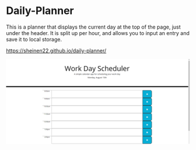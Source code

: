 # Daily-Planner

This is a planner that displays the current day at the top of the page, just under the header.  It is split up per hour, and allows you to input an entry and save it to local storage. 

https://sheinen22.github.io/daily-planner/

![Alt text](/assets/work-day-scheduler.png "Home Page")